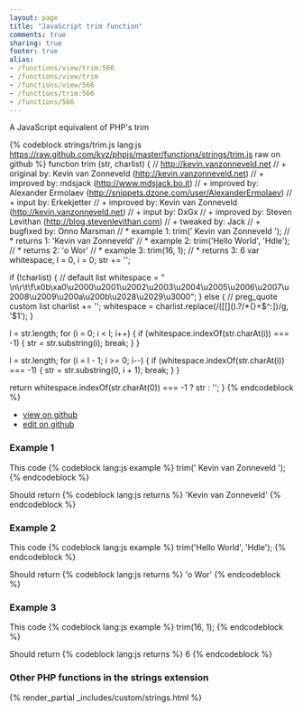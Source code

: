 ```yaml
---
layout: page
title: "JavaScript trim function"
comments: true
sharing: true
footer: true
alias:
- /functions/view/trim:566
- /functions/view/trim
- /functions/view/566
- /functions/trim:566
- /functions/566
---
```

<!-- Generated by Rakefile:build -->
A JavaScript equivalent of PHP's trim

{% codeblock strings/trim.js lang:js https://raw.github.com/kvz/phpjs/master/functions/strings/trim.js raw on github %}
function trim (str, charlist) {
  // http://kevin.vanzonneveld.net
  // +   original by: Kevin van Zonneveld (http://kevin.vanzonneveld.net)
  // +   improved by: mdsjack (http://www.mdsjack.bo.it)
  // +   improved by: Alexander Ermolaev (http://snippets.dzone.com/user/AlexanderErmolaev)
  // +      input by: Erkekjetter
  // +   improved by: Kevin van Zonneveld (http://kevin.vanzonneveld.net)
  // +      input by: DxGx
  // +   improved by: Steven Levithan (http://blog.stevenlevithan.com)
  // +    tweaked by: Jack
  // +   bugfixed by: Onno Marsman
  // *     example 1: trim('    Kevin van Zonneveld    ');
  // *     returns 1: 'Kevin van Zonneveld'
  // *     example 2: trim('Hello World', 'Hdle');
  // *     returns 2: 'o Wor'
  // *     example 3: trim(16, 1);
  // *     returns 3: 6
  var whitespace, l = 0,
    i = 0;
  str += '';

  if (!charlist) {
    // default list
    whitespace = " \n\r\t\f\x0b\xa0\u2000\u2001\u2002\u2003\u2004\u2005\u2006\u2007\u2008\u2009\u200a\u200b\u2028\u2029\u3000";
  } else {
    // preg_quote custom list
    charlist += '';
    whitespace = charlist.replace(/([\[\]\(\)\.\?\/\*\{\}\+\$\^\:])/g, '$1');
  }

  l = str.length;
  for (i = 0; i < l; i++) {
    if (whitespace.indexOf(str.charAt(i)) === -1) {
      str = str.substring(i);
      break;
    }
  }

  l = str.length;
  for (i = l - 1; i >= 0; i--) {
    if (whitespace.indexOf(str.charAt(i)) === -1) {
      str = str.substring(0, i + 1);
      break;
    }
  }

  return whitespace.indexOf(str.charAt(0)) === -1 ? str : '';
}
{% endcodeblock %}

 - [view on github](https://github.com/kvz/phpjs/blob/master/functions/strings/trim.js)
 - [edit on github](https://github.com/kvz/phpjs/edit/master/functions/strings/trim.js)

### Example 1
This code
{% codeblock lang:js example %}
trim('    Kevin van Zonneveld    ');
{% endcodeblock %}

Should return
{% codeblock lang:js returns %}
'Kevin van Zonneveld'
{% endcodeblock %}

### Example 2
This code
{% codeblock lang:js example %}
trim('Hello World', 'Hdle');
{% endcodeblock %}

Should return
{% codeblock lang:js returns %}
'o Wor'
{% endcodeblock %}

### Example 3
This code
{% codeblock lang:js example %}
trim(16, 1);
{% endcodeblock %}

Should return
{% codeblock lang:js returns %}
6
{% endcodeblock %}


### Other PHP functions in the strings extension
{% render_partial _includes/custom/strings.html %}
